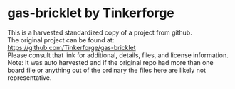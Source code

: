 
# gas-bricklet by Tinkerforge  
This is a harvested standardized copy of a project from github.  
The original project can be found at:  
https://github.com/Tinkerforge/gas-bricklet  
Please consult that link for additional, details, files, and license information.  
Note: It was auto harvested and if the original repo had more than one board file or anything out of the ordinary the files here are likely not representative.  
    